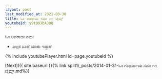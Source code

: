 ```yaml
---
layout: post
last_modified_at: 2021-03-30
title: ಓಂ ಅಪರಾಯ ನಮಃ ೧೧ ಟೈಮ್ಸ್
youtubeId: y9t99JbA3BQ
---
```

 
 
 ಓಂ ಅಪರಾಯ ನಮಃ  
 
 -  ಎಲ್ಲರ ಹಿಂದೆ ಯಾರು ಇದ್ದಾರೆ 
 
  
 
  
 
 
 
 
 
 


{% include youtubePlayer.html id=page.youtubeId %}
 
[Next]({{ site.baseurl }}{% link  split1/_posts/2014-01-31-ಓಂ ಗಂಧರ್ವಾಯ ನಮಃ ೧೧ ಟೈಮ್ಸ್.md%})
 
